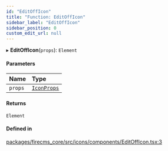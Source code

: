 ```yaml
---
id: "EditOffIcon"
title: "Function: EditOffIcon"
sidebar_label: "EditOffIcon"
sidebar_position: 0
custom_edit_url: null
---
```


▸ **EditOffIcon**(`props`): `Element`

#### Parameters

| Name | Type |
| :------ | :------ |
| `props` | [`IconProps`](../types/IconProps.md) |

#### Returns

`Element`

#### Defined in

[packages/firecms_core/src/icons/components/EditOffIcon.tsx:3](https://github.com/FireCMSco/firecms/blob/d45f3739/packages/firecms_core/src/icons/components/EditOffIcon.tsx#L3)

